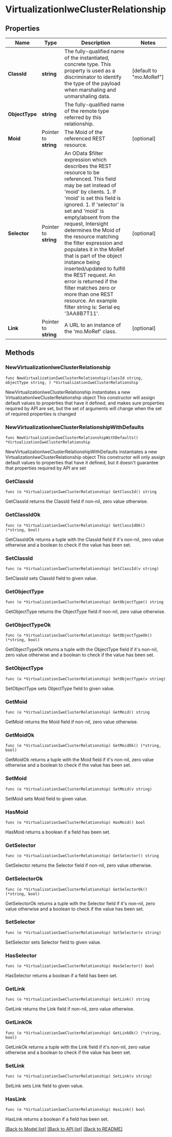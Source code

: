 # VirtualizationIweClusterRelationship

## Properties

Name | Type | Description | Notes
------------ | ------------- | ------------- | -------------
**ClassId** | **string** | The fully-qualified name of the instantiated, concrete type. This property is used as a discriminator to identify the type of the payload when marshaling and unmarshaling data. | [default to "mo.MoRef"]
**ObjectType** | **string** | The fully-qualified name of the remote type referred by this relationship. | 
**Moid** | Pointer to **string** | The Moid of the referenced REST resource. | [optional] 
**Selector** | Pointer to **string** | An OData $filter expression which describes the REST resource to be referenced. This field may be set instead of &#39;moid&#39; by clients. 1. If &#39;moid&#39; is set this field is ignored. 1. If &#39;selector&#39; is set and &#39;moid&#39; is empty/absent from the request, Intersight determines the Moid of the resource matching the filter expression and populates it in the MoRef that is part of the object instance being inserted/updated to fulfill the REST request. An error is returned if the filter matches zero or more than one REST resource. An example filter string is: Serial eq &#39;3AA8B7T11&#39;. | [optional] 
**Link** | Pointer to **string** | A URL to an instance of the &#39;mo.MoRef&#39; class. | [optional] 

## Methods

### NewVirtualizationIweClusterRelationship

`func NewVirtualizationIweClusterRelationship(classId string, objectType string, ) *VirtualizationIweClusterRelationship`

NewVirtualizationIweClusterRelationship instantiates a new VirtualizationIweClusterRelationship object
This constructor will assign default values to properties that have it defined,
and makes sure properties required by API are set, but the set of arguments
will change when the set of required properties is changed

### NewVirtualizationIweClusterRelationshipWithDefaults

`func NewVirtualizationIweClusterRelationshipWithDefaults() *VirtualizationIweClusterRelationship`

NewVirtualizationIweClusterRelationshipWithDefaults instantiates a new VirtualizationIweClusterRelationship object
This constructor will only assign default values to properties that have it defined,
but it doesn't guarantee that properties required by API are set

### GetClassId

`func (o *VirtualizationIweClusterRelationship) GetClassId() string`

GetClassId returns the ClassId field if non-nil, zero value otherwise.

### GetClassIdOk

`func (o *VirtualizationIweClusterRelationship) GetClassIdOk() (*string, bool)`

GetClassIdOk returns a tuple with the ClassId field if it's non-nil, zero value otherwise
and a boolean to check if the value has been set.

### SetClassId

`func (o *VirtualizationIweClusterRelationship) SetClassId(v string)`

SetClassId sets ClassId field to given value.


### GetObjectType

`func (o *VirtualizationIweClusterRelationship) GetObjectType() string`

GetObjectType returns the ObjectType field if non-nil, zero value otherwise.

### GetObjectTypeOk

`func (o *VirtualizationIweClusterRelationship) GetObjectTypeOk() (*string, bool)`

GetObjectTypeOk returns a tuple with the ObjectType field if it's non-nil, zero value otherwise
and a boolean to check if the value has been set.

### SetObjectType

`func (o *VirtualizationIweClusterRelationship) SetObjectType(v string)`

SetObjectType sets ObjectType field to given value.


### GetMoid

`func (o *VirtualizationIweClusterRelationship) GetMoid() string`

GetMoid returns the Moid field if non-nil, zero value otherwise.

### GetMoidOk

`func (o *VirtualizationIweClusterRelationship) GetMoidOk() (*string, bool)`

GetMoidOk returns a tuple with the Moid field if it's non-nil, zero value otherwise
and a boolean to check if the value has been set.

### SetMoid

`func (o *VirtualizationIweClusterRelationship) SetMoid(v string)`

SetMoid sets Moid field to given value.

### HasMoid

`func (o *VirtualizationIweClusterRelationship) HasMoid() bool`

HasMoid returns a boolean if a field has been set.

### GetSelector

`func (o *VirtualizationIweClusterRelationship) GetSelector() string`

GetSelector returns the Selector field if non-nil, zero value otherwise.

### GetSelectorOk

`func (o *VirtualizationIweClusterRelationship) GetSelectorOk() (*string, bool)`

GetSelectorOk returns a tuple with the Selector field if it's non-nil, zero value otherwise
and a boolean to check if the value has been set.

### SetSelector

`func (o *VirtualizationIweClusterRelationship) SetSelector(v string)`

SetSelector sets Selector field to given value.

### HasSelector

`func (o *VirtualizationIweClusterRelationship) HasSelector() bool`

HasSelector returns a boolean if a field has been set.

### GetLink

`func (o *VirtualizationIweClusterRelationship) GetLink() string`

GetLink returns the Link field if non-nil, zero value otherwise.

### GetLinkOk

`func (o *VirtualizationIweClusterRelationship) GetLinkOk() (*string, bool)`

GetLinkOk returns a tuple with the Link field if it's non-nil, zero value otherwise
and a boolean to check if the value has been set.

### SetLink

`func (o *VirtualizationIweClusterRelationship) SetLink(v string)`

SetLink sets Link field to given value.

### HasLink

`func (o *VirtualizationIweClusterRelationship) HasLink() bool`

HasLink returns a boolean if a field has been set.


[[Back to Model list]](../README.md#documentation-for-models) [[Back to API list]](../README.md#documentation-for-api-endpoints) [[Back to README]](../README.md)



